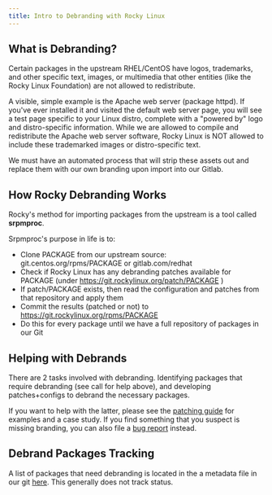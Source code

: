 ```yaml
---
title: Intro to Debranding with Rocky Linux
---
```


## What is Debranding?

Certain packages in the upstream RHEL/CentOS have logos, trademarks, and other specific text, images, or multimedia that other entities (like the Rocky Linux Foundation) are not allowed to redistribute.

A visible, simple example is the Apache web server (package httpd).  If you've ever installed it and visited the default web server page, you will see a test page specific to your Linux distro, complete with a "powered by" logo and distro-specific information.  While we are allowed to compile and redistribute the Apache web server software, Rocky Linux is NOT allowed to include these trademarked images or distro-specific text.

We must have an automated process that will strip these assets out and replace them with our own branding upon import into our Gitlab.

## How Rocky Debranding Works

Rocky's method for importing packages from the upstream is a tool called **srpmproc**.

Srpmproc's purpose in life is to:

- Clone PACKAGE from our upstream source: git.centos.org/rpms/PACKAGE or gitlab.com/redhat
- Check if Rocky Linux has any debranding patches available for PACKAGE (under https://git.rockylinux.org/patch/PACKAGE )
- If patch/PACKAGE exists, then read the configuration and patches from that repository and apply them
- Commit the results (patched or not) to https://git.rockylinux.org/rpms/PACKAGE
- Do this for every package until we have a full repository of packages in our Git

## Helping with Debrands

There are 2 tasks involved with debranding.  Identifying packages that require debranding (see call for help above), and developing patches+configs to debrand the necessary packages.

If you want to help with the latter, please see the [patching guide](patching.md) for examples and a case study. If you find something that you suspect is missing branding, you can also file a [bug report](https://bugs.rockylinux.org) instead.

## Debrand Packages Tracking

A list of packages that need debranding is located in the a metadata file in our git [here](https://git.rockylinux.org/rocky/metadata/-/blob/main/patch.yml). This generally does not track status.
